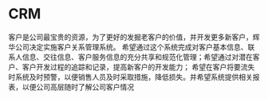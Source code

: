 # CRM
客户是公司最宝贵的资源，为了更好的发掘老客户的价值，并开发更多新客户，辉华公司决定实施客户关系管理系统。
希望通过这个系统完成对客户基本信息、联系人信息、交往信息、客户服务信息的充分共享和规范化管理；希望通过对潜在客户、客户开发过程的追踪和记录，提高新客户的开发能力；
希望在客户将要流失时系统及时预警，以便销售人员及时采取措施，降低损失。并希望系统提供相关报表，以便公司高层随时了解公司客户情况
